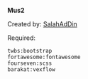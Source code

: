 **Mus2**

Created by: [SalahAdDin](https://github.com/SalahAdDin/)

Required:

    twbs:bootstrap
    fortawesome:fontawesome
    fourseven:scss
    barakat:vexflow
